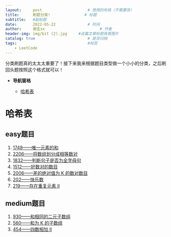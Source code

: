 ```yaml
---
layout:     post   				    # 使用的布局（不需要改）
title:      刷题分类!				# 标题 
subtitle:   #副标题
date:       2022-05-22 				# 时间
author:     谢玄xx 						# 作者
header-img: img/bit (2).jpg 	#这篇文章标题背景图片
catalog: true 						# 是否归档
tags:								#标签
    - LeetCode
---
```


分类刷题真的太太太重要了！接下来我来根据题目类型做一个小小的分类，之后刷回头题按照这个格式就可以！

* **导航窗格**

	* [哈希表](#哈希表)


# 哈希表

## easy题目

1. [1748——唯一元素的和](https://leetcode.cn/problems/sum-of-unique-elements/)
2. [2206——将数组划分成相等数对](https://leetcode.cn/problems/divide-array-into-equal-pairs/)
3. [1832——判断句子是否为全字母句](https://leetcode.cn/problems/check-if-the-sentence-is-pangram/)
4. [1512——好数对的数目](https://leetcode.cn/problems/number-of-good-pairs/)
5. [2006——差的绝对值为 K 的数对数目](https://leetcode.cn/problems/count-number-of-pairs-with-absolute-difference-k/)
6. [202——快乐数](https://leetcode.cn/problems/happy-number/)
7. [219——存在重复元素 II](https://leetcode.cn/problems/contains-duplicate-ii/)

## medium题目

1. [930——和相同的二元子数组](https://leetcode.cn/problems/binary-subarrays-with-sum/)
2. [560——和为 K 的子数组](https://leetcode.cn/problems/subarray-sum-equals-k/)
3. [454——四数相加 II](https://leetcode.cn/problems/4sum-ii/)
